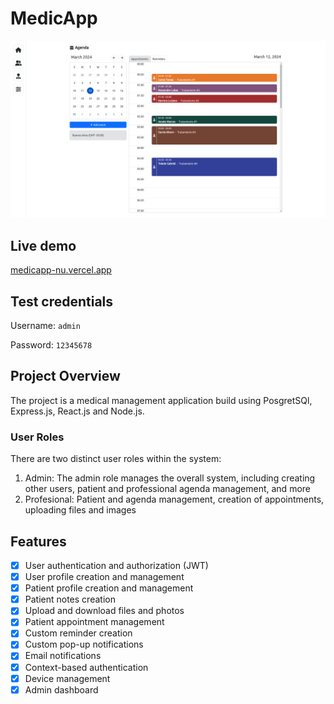 # MedicApp

![UI-agenda](https://raw.githubusercontent.com/dariog98/medicapp/develop/resources/UI-agenda.png)

## Live demo

[medicapp-nu.vercel.app](https://medicapp-nu.vercel.app)

## Test credentials

Username: `admin`

Password: `12345678`

## Project Overview

The project is a medical management application build using PosgretSQl, Express.js, React.js and Node.js.

### User Roles

There are two distinct user roles within the system:

1. Admin: The admin role manages the overall system, including creating other users, patient and professional agenda management, and more
2. Profesional: Patient and agenda management, creation of appointments, uploading files and images

## Features

- [x] User authentication and authorization (JWT)
- [x] User profile creation and management
- [x] Patient profile creation and management
- [x] Patient notes creation
- [x] Upload and download files and photos
- [x] Patient appointment management
- [x] Custom reminder creation
- [x] Custom pop-up notifications
- [x] Email notifications
- [x] Context-based authentication
- [x] Device management
- [x] Admin dashboard